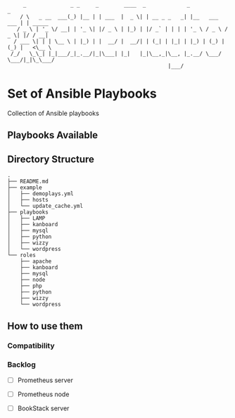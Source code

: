 ```
     _              _ _     _        ____  _             _                 _        
    / \   _ __  ___(_) |__ | | ___  |  _ \| | __ _ _   _| |__   ___   ___ | | _____ 
   / _ \ | '_ \/ __| | '_ \| |/ _ \ | |_) | |/ _` | | | | '_ \ / _ \ / _ \| |/ / __|
  / ___ \| | | \__ \ | |_) | |  __/ |  __/| | (_| | |_| | |_) | (_) | (_) |   <\__ \
 /_/   \_\_| |_|___/_|_.__/|_|\___| |_|   |_|\__,_|\__, |_.__/ \___/ \___/|_|\_\___/
                                                   |___/                                                               
```

# Set of Ansible Playbooks
Collection of Ansible playbooks

## Playbooks Available

## Directory Structure

```
.
├── README.md
├── example
│   ├── demoplays.yml
│   ├── hosts
│   └── update_cache.yml
├── playbooks
│   ├── LAMP
│   ├── kanboard
│   ├── mysql
│   ├── python
│   ├── wizzy
│   └── wordpress
└── roles
    ├── apache
    ├── kanboard
    ├── mysql
    ├── node
    ├── php
    ├── python
    ├── wizzy
    └── wordpress
```

## How to use them

### Compatibility

### Backlog

- [ ] Prometheus server
- [ ] Prometheus node 
- [ ] BookStack server

